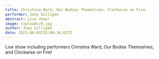 ```yaml
---
title: Christina Ward, Our Bodies Themselves, Clockwise on Fire
performer: Joey Gilligan
abstract: Live show!
image: /uploads/0.jpg
author: Joey Gilligan
date: 2023-06-03T23:00:34.627Z
---
```

Live show including performers Christina Ward, Our Bodies Themselves, and Clockwise on Fire!